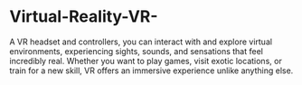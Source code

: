# Virtual-Reality-VR-
A VR headset and controllers, you can interact with and explore virtual environments, experiencing sights, sounds, and sensations that feel incredibly real. Whether you want to play games, visit exotic locations, or train for a new skill, VR offers an immersive experience unlike anything else.
